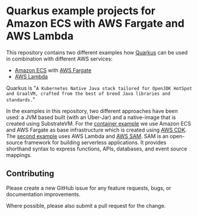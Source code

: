 # Quarkus example projects for Amazon ECS with AWS Fargate and AWS Lambda

This repository contains two different examples how [Quarkus](https://quarkus.io) can be used in combination with different AWS services:

* [Amazon ECS](https://aws.amazon.com/ecs/) with [AWS Fargate](https://aws.amazon.com/fargate/)
* [AWS Lambda](https://aws.amazon.com/lambda/)

Quarkus is "`A Kubernetes Native Java stack tailored for OpenJDK HotSpot and GraalVM, crafted from the best of breed Java libraries and standards.`"

In the examples in this repository, two different approaches have been used: a JVM based built (with an Uber-Jar) and a native-image that is created using SubstrateVM. For the [container example](fargate/README.md) we use Amazon ECS and AWS Fargate as base infrastructure which is created using [AWS CDK](https://github.com/aws/aws-cdk). The [second example](lambda/README.md) uses AWS Lambda and [AWS SAM](https://github.com/awslabs/serverless-application-model). SAM is an open-source framework for building serverless applications. It provides shorthand syntax to express functions, APIs, databases, and event source mappings.

## Contributing
Please create a new GitHub issue for any feature requests, bugs, or documentation improvements.

Where possible, please also submit a pull request for the change.